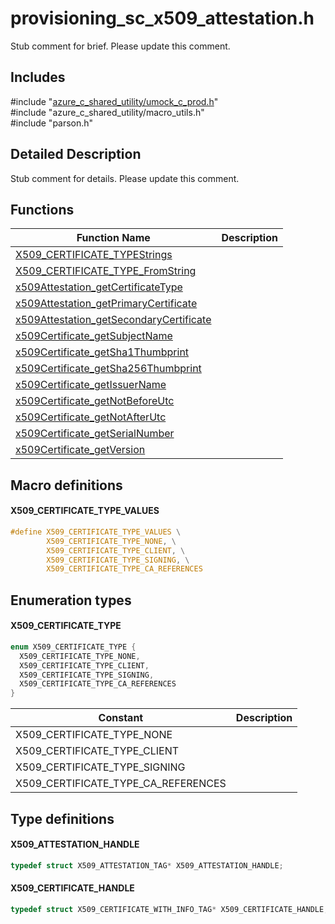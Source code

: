 # provisioning_sc_x509_attestation.h 

Stub comment for brief. Please update this comment.

## Includes

\#include "[azure_c_shared_utility/umock_c_prod.h](iot-c-ref-umock-c-prod-h.md)"  
\#include "azure_c_shared_utility/macro_utils.h"  
\#include "parson.h"  

## Detailed Description

Stub comment for details. Please update this comment.

## Functions

Function Name                  | Description                                
--------------------------------|---------------------------------------------
[X509_CERTIFICATE_TYPEStrings](./iot-c-ref-provisioning-sc-x509-attestation-h/x509-certificate-typestrings.md)            | 
[X509_CERTIFICATE_TYPE_FromString](./iot-c-ref-provisioning-sc-x509-attestation-h/x509-certificate-type-fromstring.md)            | 
[x509Attestation_getCertificateType](./iot-c-ref-provisioning-sc-x509-attestation-h/x509attestation-getcertificatetype.md)            | 
[x509Attestation_getPrimaryCertificate](./iot-c-ref-provisioning-sc-x509-attestation-h/x509attestation-getprimarycertificate.md)            | 
[x509Attestation_getSecondaryCertificate](./iot-c-ref-provisioning-sc-x509-attestation-h/x509attestation-getsecondarycertificate.md)            | 
[x509Certificate_getSubjectName](./iot-c-ref-provisioning-sc-x509-attestation-h/x509certificate-getsubjectname.md)            | 
[x509Certificate_getSha1Thumbprint](./iot-c-ref-provisioning-sc-x509-attestation-h/x509certificate-getsha1thumbprint.md)            | 
[x509Certificate_getSha256Thumbprint](./iot-c-ref-provisioning-sc-x509-attestation-h/x509certificate-getsha256thumbprint.md)            | 
[x509Certificate_getIssuerName](./iot-c-ref-provisioning-sc-x509-attestation-h/x509certificate-getissuername.md)            | 
[x509Certificate_getNotBeforeUtc](./iot-c-ref-provisioning-sc-x509-attestation-h/x509certificate-getnotbeforeutc.md)            | 
[x509Certificate_getNotAfterUtc](./iot-c-ref-provisioning-sc-x509-attestation-h/x509certificate-getnotafterutc.md)            | 
[x509Certificate_getSerialNumber](./iot-c-ref-provisioning-sc-x509-attestation-h/x509certificate-getserialnumber.md)            | 
[x509Certificate_getVersion](./iot-c-ref-provisioning-sc-x509-attestation-h/x509certificate-getversion.md)            | 

## Macro definitions

#### X509_CERTIFICATE_TYPE_VALUES

```C
#define X509_CERTIFICATE_TYPE_VALUES \
        X509_CERTIFICATE_TYPE_NONE, \
        X509_CERTIFICATE_TYPE_CLIENT, \
        X509_CERTIFICATE_TYPE_SIGNING, \
        X509_CERTIFICATE_TYPE_CA_REFERENCES 
```

## Enumeration types

#### X509_CERTIFICATE_TYPE

```C
enum X509_CERTIFICATE_TYPE {
  X509_CERTIFICATE_TYPE_NONE,
  X509_CERTIFICATE_TYPE_CLIENT,
  X509_CERTIFICATE_TYPE_SIGNING,
  X509_CERTIFICATE_TYPE_CA_REFERENCES
}
```
Constant                    | Description                                
----------------------------|----------------
 X509_CERTIFICATE_TYPE_NONE            | 
 X509_CERTIFICATE_TYPE_CLIENT            | 
 X509_CERTIFICATE_TYPE_SIGNING            | 
 X509_CERTIFICATE_TYPE_CA_REFERENCES            | 

## Type definitions

#### X509_ATTESTATION_HANDLE

```C
typedef struct X509_ATTESTATION_TAG* X509_ATTESTATION_HANDLE;
```

#### X509_CERTIFICATE_HANDLE

```C
typedef struct X509_CERTIFICATE_WITH_INFO_TAG* X509_CERTIFICATE_HANDLE;
```

